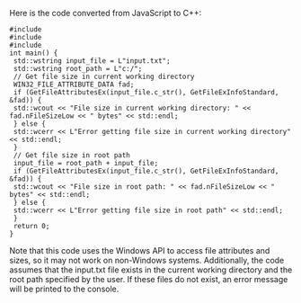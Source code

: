 Here is the code converted from JavaScript to C++:
```
#include 
#include 
#include 
int main() {
 std::wstring input_file = L"input.txt";
 std::wstring root_path = L"c:/";
 // Get file size in current working directory
 WIN32_FILE_ATTRIBUTE_DATA fad;
 if (GetFileAttributesEx(input_file.c_str(), GetFileExInfoStandard, &fad)) {
 std::wcout << "File size in current working directory: " << fad.nFileSizeLow << " bytes" << std::endl;
 } else {
 std::wcerr << L"Error getting file size in current working directory" << std::endl;
 }
 // Get file size in root path
 input_file = root_path + input_file;
 if (GetFileAttributesEx(input_file.c_str(), GetFileExInfoStandard, &fad)) {
 std::wcout << "File size in root path: " << fad.nFileSizeLow << " bytes" << std::endl;
 } else {
 std::wcerr << L"Error getting file size in root path" << std::endl;
 }
 return 0;
}
```
Note that this code uses the Windows API to access file attributes and sizes, so it may not work on non-Windows systems. Additionally, the code assumes that the input.txt file exists in the current working directory and the root path specified by the user. If these files do not exist, an error message will be printed to the console.

